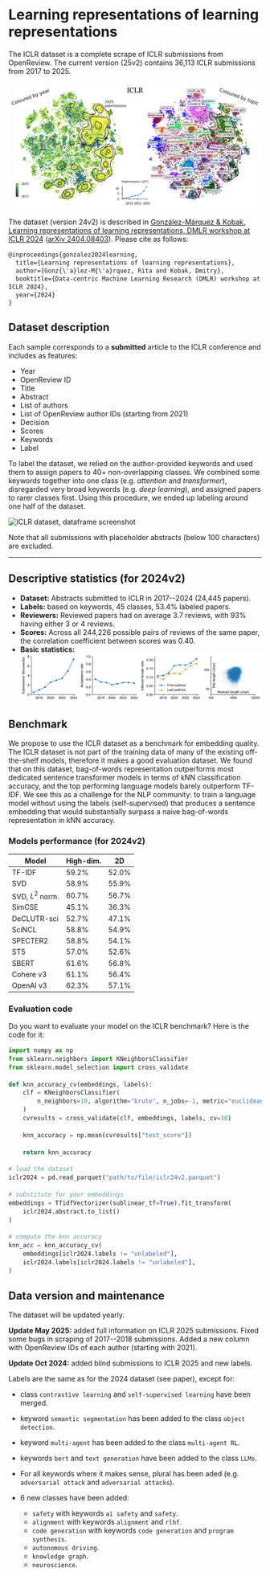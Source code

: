 # Learning representations of learning representations

The ICLR dataset is a complete scrape of ICLR submissions from OpenReview. The current version (25v2) contains 36,113 ICLR submissions from 2017 to 2025.

![ICLR dataset, SBERT embedding](/results/figures/iclr2025v2/embedding.png)

The dataset (version 24v2) is described in [González-Márquez & Kobak, Learning representations of learning representations, DMLR workshop at ICLR 2024](https://openreview.net/forum?id=2OObXL3AaZ) ([arXiv 2404.08403](https://arxiv.org/abs/2404.08403)). Please cite as follows:

```
@inproceedings{gonzalez2024learning,
  title={Learning representations of learning representations},
  author={Gonz{\'a}lez-M{\'a}rquez, Rita and Kobak, Dmitry},
  booktitle={Data-centric Machine Learning Research (DMLR) workshop at ICLR 2024},
  year={2024}
}
```

## Dataset description
Each sample corresponds to a **submitted** article to the ICLR conference and includes as features:
-  Year
-  OpenReview ID
-  Title
-  Abstract
-  List of authors
-  List of OpenReview author IDs (starting from 2021)
-  Decision
-  Scores
-  Keywords
-  Label
  
To label the dataset, we relied on the author-provided keywords and used them to assign papers to 40+ non-overlapping classes. We combined some keywords together into one class (e.g. *attention* and *transformer*), disregarded very broad keywords (e.g. *deep learning*), and assigned papers to rarer classes first. Using this procedure, we ended up labeling around one half of the dataset.

![ICLR dataset, dataframe screenshot](https://github.com/user-attachments/assets/4d5259d3-13db-44ca-91d5-2e0d3b9ba59c)

Note that all submissions with placeholder abstracts (below 100 characters) are excluded.

-------------------------------

## Descriptive statistics (for 2024v2)
- **Dataset:** Abstracts submitted to ICLR in 2017--2024 (24,445 papers).
- **Labels:** based on keywords, 45 classes, 53.4% labeled papers.
- **Reviewers:** Reviewed papers had on average 3.7 reviews, with 93% having either 3 or 4 reviews.
- **Scores:** Across all 244,226 possible pairs of reviews of the same paper, the correlation coefficient between scores was 0.40.
- **Basic statistics:**
![ICLR dataset, summary statistics](/results/figures/summary-stats.png)

## Benchmark
We propose to use the ICLR dataset as a benchmark for embedding quality. The ICLR dataset is not part of the training data of many of the existing off-the-shelf models, therefore it makes a good evaluation dataset. 
We found that on this dataset, bag-of-words representation outperforms most dedicated sentence transformer models in terms of kNN classification accuracy, and the top performing language models barely outperform TF-IDF. We
see this as a challenge for the NLP community: to train a language model without using the labels (self-supervised) that produces a sentence embedding that would substantially surpass a naive bag-of-words representation in kNN accuracy.

### Models performance (for 2024v2)

| **Model**        | **High-dim.** | **2D** |
|------------------|---------------|--------|
| TF-IDF           | 59.2%         | 52.0%  |
| SVD              | 58.9%         | 55.9%  |
| SVD, $L^2$ norm. | 60.7%         | 56.7%  |
| SimCSE           | 45.1%         | 36.3%  |
| DeCLUTR-sci      | 52.7%         | 47.1%  |
| SciNCL           | 58.8%         | 54.9%  |
| SPECTER2         | 58.8%         | 54.1%  |
| ST5              | 57.0%         | 52.6%  |
| SBERT            | 61.6%         | 56.8%  |
| Cohere v3        | 61.1%         | 56.4%  |
| OpenAI v3        | 62.3%         | 57.1%  |

### Evaluation code

Do you want to evaluate your model on the ICLR benchmark? Here is the code for it:

```python
import numpy as np
from sklearn.neighbors import KNeighborsClassifier
from sklearn.model_selection import cross_validate

def knn_accuracy_cv(embeddings, labels):
    clf = KNeighborsClassifier(
        n_neighbors=10, algorithm="brute", n_jobs=-1, metric="euclidean"
    )
    cvresults = cross_validate(clf, embeddings, labels, cv=10)

    knn_accuracy = np.mean(cvresults["test_score"])

    return knn_accuracy

# load the dataset
iclr2024 = pd.read_parquet("path/to/file/iclr24v2.parquet")

# substitute for your embeddings
embeddings = TfidfVectorizer(sublinear_tf=True).fit_transform(
    iclr2024.abstract.to_list()
)

# compute the knn accuracy
knn_acc = knn_accuracy_cv(
    embeddings[iclr2024.labels != "unlabeled"],
    iclr2024.labels[iclr2024.labels != "unlabeled"],
)
```

## Data version and maintenance
The dataset will be updated yearly.

**Update May 2025:** added full information on ICLR 2025 submissions. Fixed some bugs in scraping of 2017--2018 submissions. Added a new column with OpenReview IDs of each author (starting with 2021).

**Update Oct 2024:** added blind submissions to ICLR 2025 and new labels.

Labels are the same as for the 2024 dataset (see paper), except for:
 
- class `contrastive learning` and `self-supervised learning` have been merged.
 
- keyword `semantic segmentation` has been added to the class `object detection`.
 
- keyword `multi-agent` has been added to the class `multi-agent RL`.
 
- keywords `bert` and `text generation` have been added to the class `LLMs`.
 
- For all keywords where it makes sense, plural has been aded (e.g. `adversarial attack` and `adversarial attacks`).

- 6 new classes have been added:
  - `safety` with keywords `ai safety` and `safety`.
  - `alignment` with keywords `alignment` and `rlhf`.
  - `code generation` with keywords `code generation` and `program synthesis`.
  - `autonomous driving`.
  - `knowledge graph`.
  - `neuroscience`.

